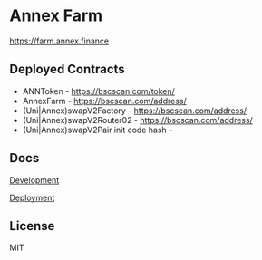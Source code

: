 # Annex Farm

<https://farm.annex.finance>

## Deployed Contracts

- ANNToken - <https://bscscan.com/token/>
- AnnexFarm - <https://bscscan.com/address/>
- (Uni|Annex)swapV2Factory - <https://bscscan.com/address/>
- (Uni|Annex)swapV2Router02 - <https://bscscan.com/address/>
- (Uni|Annex)swapV2Pair init code hash -

## Docs

[Development](docs/DEVELOPMENT.md)

[Deployment](docs/DEPLOYMENT.md)

## License

MIT
